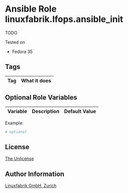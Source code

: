 # Ansible Role linuxfabrik.lfops.ansible_init

TODO

Tested on

* Fedora 35



## Tags

| Tag           | What it does                                 |
| ---           | ------------                                 |


## Optional Role Variables

| Variable | Description | Default Value |
| -------- | ----------- | ------------- |

Example:
```yaml
# optional
```


## License

[The Unlicense](https://unlicense.org/)


## Author Information

[Linuxfabrik GmbH, Zurich](https://www.linuxfabrik.ch)
